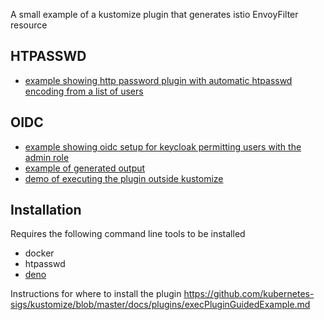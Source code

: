 A small example of a kustomize plugin that generates istio EnvoyFilter resource

HTPASSWD
--

* [example showing http password plugin with automatic htpasswd encoding from a list of users](htpasswd-auth-filter-generator.yaml)

OIDC
--

* [example showing oidc setup for keycloak permitting users with the admin role](oidc-auth-filter-generator.yaml)
* [example of generated output](oidc-auth-filter-generator-output.yaml)
* [demo of executing the plugin outside kustomize](oidc-auth-filter-generator-example.sh)


Installation
--

Requires the following command line tools to be installed

* docker
* htpasswd
* [deno](http://deno.land/)

Instructions for where to install the plugin https://github.com/kubernetes-sigs/kustomize/blob/master/docs/plugins/execPluginGuidedExample.md